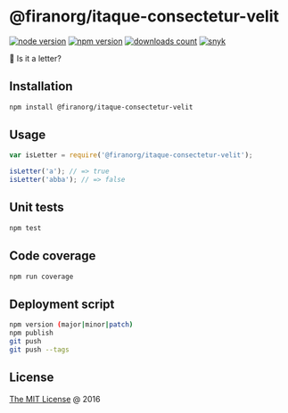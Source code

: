 # @firanorg/itaque-consectetur-velit

[![node version](https://img.shields.io/node/v/@firanorg/itaque-consectetur-velit.svg)](https://www.npmjs.com/package/@firanorg/itaque-consectetur-velit)
[![npm version](https://badge.fury.io/js/@firanorg/itaque-consectetur-velit.svg)](https://badge.fury.io/js/@firanorg/itaque-consectetur-velit)
[![downloads count](https://img.shields.io/npm/dt/@firanorg/itaque-consectetur-velit.svg)](https://www.npmjs.com/package/@firanorg/itaque-consectetur-velit)
[![snyk](https://snyk.io/test/github/piecioshka/@firanorg/itaque-consectetur-velit/badge.svg?targetFile=package.json)](https://snyk.io/test/github/piecioshka/@firanorg/itaque-consectetur-velit?targetFile=package.json)

:hammer: Is it a letter?

## Installation

```bash
npm install @firanorg/itaque-consectetur-velit
```

## Usage

```javascript
var isLetter = require('@firanorg/itaque-consectetur-velit');

isLetter('a'); // => true
isLetter('abba'); // => false
```

## Unit tests

```bash
npm test
```

## Code coverage

```bash
npm run coverage
```

## Deployment script

```bash
npm version (major|minor|patch)
npm publish
git push
git push --tags
```

## License

[The MIT License](https://piecioshka.mit-license.org) @ 2016
